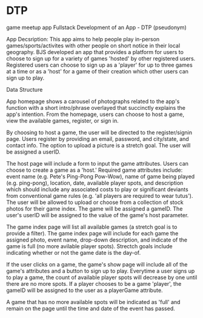 # DTP
game meetup app
Fullstack Development of an App - DTP (pseudonym)

App Decsription:
This app aims to help people play in-person games/sports/activites with other people on short notice in their 
local geography. BJS developed an app that provides a platform for users to choose to sign up for a variety of 
games 'hosted' by other registered users. Registered users can choose to sign up as a 'player' for up to three 
games at a time or as a 'host' for a game of their creation which other users can sign up to play. 

Data Structure

App homepage shows a carousel of photographs related to the app's function with a short intro/phrase overlayed that succinctly 
explains the app's intention. From the homepage, users can choose to host a game, view the available games, register,
or sign in. 

By choosing to host a game, the user will be directed to the register/signin page. Users register by providing an email, password, and city/state, and contact info. The option to upload a picture is a stretch goal. The user will be assigned a
userID.

The host page will include a form to input the game attributes. Users can choose to create a game as a 'host.' Required game attributes include: event name (e.g. Pete's Ping-Pong Pow-Wow), name of game being played (e.g. ping-pong), location, date, available player spots, and description which should include any associated costs to play or significant deviants from
conventional game rules (e.g. 'all players are required to wear tutus'). The user will be allowed to upload or choose from a collection of stock photos for their game index. The game will be assigned a gameID. The user's userID will be assigned to the value of the game's host parameter.

The game index page will list all available games (a stretch goal is to provide a filter). The game index page will include for each game the assigned photo, event name, drop-down description, and indicate of the game is full (no more avilable 
player spots). Strectch goals include indicating whether or not the game date is the day-of. 

If the user clicks on a game, the game's show page will include all of the game's attributes and a button to sign up to play. Everytime a user signs up to play a game, the count of available player spots will decrease by one until there are no more spots. If a player chooses to be a game 'player', the gameID will be assigned to the user as a playerGame attribute. 

A game that has no more available spots will be indicated as 'full' and remain on the page until the time and date of the event has passed. 
